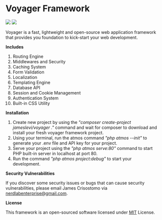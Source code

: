 # Voyager Framework

![](https://img.shields.io/badge/packagist-v1.0.10-informational?style=flat&logo=<LOGO_NAME>&logoColor=white&color=2bbc8a) ![](https://img.shields.io/badge/license-MIT-informational?style=flat&logo=<LOGO_NAME>&logoColor=white&color=2bbc8a)

Voyager is a fast, lightweight and open-source web application framework that provides you foundation to kick-start your web development.


**Includes**
1. Routing Engine
2. Middlewares and Security
3. Caching System
4. Form Validation
5. Localization
6. Templating Engine
7. Database API
8. Session and Cookie Management
9. Authentication System
10. Built-in CSS Utility


**Installation**

1. Create new project by using the *"composer create-project jameslevi/voyager ."* command and wait for composer to download and install your fresh voyager framework project.
2. Using your terminal, run the atmos command *"php atmos --init"* to generate your .env file and API key for your project.
3. Serve your project using the *"php atmos serve:80"* command to start PHP built-in server in localhost at port 80.
4. Run the command *"php atmos project:debug"* to start your development.


**Security Vulnerabilities**

If you discover some security issues or bugs that can cause security vulnerabilities, please email James Crisostomo via nerdlabenterprise@gmail.com. 


**License**

This framework is an open-sourced software licensed under [MIT](https://opensource.org/licenses/MIT) License.

